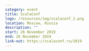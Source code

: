 ```yaml
---
category: event
title: ScalaConf
logo: /resources/img/scalaconf_2.png
location: Moscow, Russia
description: ""
start: 26 November 2019
end: 26 November 2019
link-out: https://scalaconf.ru/2019
---
```

